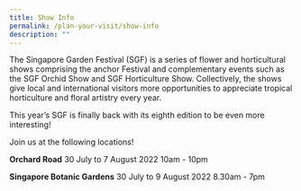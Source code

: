 ```yaml
---
title: Show Info
permalink: /plan-your-visit/show-info
description: ""
---
```

The Singapore Garden Festival (SGF) is a series of flower and horticultural shows comprising the anchor Festival and complementary events such as the SGF Orchid Show and SGF Horticulture Show. Collectively, the shows give local and international visitors more opportunities to appreciate tropical horticulture and floral artistry every year.

This year’s SGF is finally back with its eighth edition to be even more interesting! 

Join us at the following locations!

**Orchard Road**
30 July to 7 August 2022
10am - 10pm

**Singapore Botanic Gardens**
30 July to 9 August 2022
8.30am - 7pm